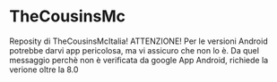 # TheCousinsMc
Reposity di TheCousinsMcItalia!
ATTENZIONE! Per le versioni Android potrebbe darvi app pericolosa, ma vi assicuro che non lo è. Da quel messaggio perchè non è verificata da google
App Android, richiede la verione oltre la 8.0

